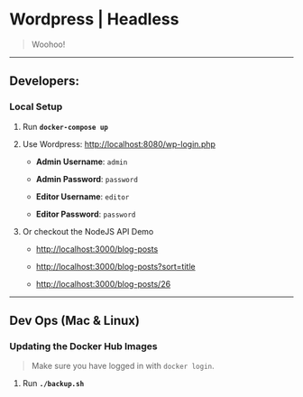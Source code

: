 # Wordpress | Headless
> Woohoo!

---

## Developers:

### Local Setup

1. Run __`docker-compose up`__

1. Use Wordpress: [http://localhost:8080/wp-login.php](http://localhost:8080/wp-login.php)

    - __Admin Username__: `admin`

    - __Admin Password__: `password`
    
    - __Editor Username__: `editor`

    - __Editor Password__: `password`

1. Or checkout the NodeJS API Demo

    - [http://localhost:3000/blog-posts](http://localhost:3000/blog-posts)

    - [http://localhost:3000/blog-posts?sort=title](http://localhost:3000/blog-posts?sort=title)

    - [http://localhost:3000/blog-posts/26](http://localhost:3000/blog-posts/26)

---

## Dev Ops (Mac & Linux)

### Updating the Docker Hub Images
> Make sure you have logged in with `docker login`.

1. Run __`./backup.sh`__
